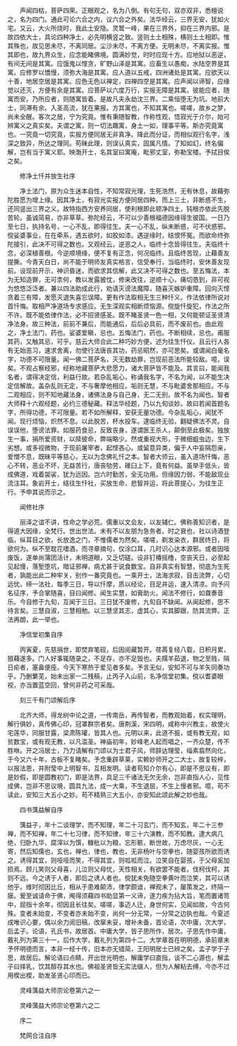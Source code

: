 <!-- { "loadSidebar": true } -->
　　声闻四枯，菩萨四荣。正眼观之，名为八倒。有句无句，双亦双非，悉檀说之，名为四门。通此可论六合之内，议六合之外矣。法华经云，三界无安，犹如火宅。又云，大火所烧时，我此土安隐。灵鹫一峰，果在三界外，抑在三界内邪。是故四依大士，具论四种净土，必先明横竖之致。竖则土土相殊，横则土土相即。惟其殊也，故见思未尽，不离同居。尘沙未尽，不离方便。无明未尽，不离实报。惟其即也，故九界众生，应念能睹佛境。圆满妙觉，时时应现十方。应地狱以恶逆，有间无间是其寓。应饿鬼以悭贪，旷野山泽是其寓。应畜生以愚痴，水陆空界是其寓。应修罗以憍慢，须弥大海是其寓。应人道以五戒，四洲诸处是其寓。应欲天以十善，地居空居是其寓。应色无色以禅定，四禅四空是其寓。应声闻以谛智，应缘觉以还灭，方便有余是其寓。应菩萨以六度万行，实报无障是其寓。彼能应者，随寓而安。乃所应者，则随寓皆着。是故凡夫永劫沈三界。二乘恒堕无为坑。地前大士，同滞有余。入圣高流，犹在果报。方其寓也，不知其寓也。嗟嗟，故乡之梦，尚未全醒。客次之居，宁为究竟。惟有秉随智教，作称性观，悟寂光于介尔，始可辨寓义之真实矣。夫谓之寓，则一切法趣寓，身土一如，理事平等。斯亦究竟寓也。一究竟一切究竟，实报方便同居无非真净。降此而分证，而相似观行名字，浅深之致异，所达之理同。苟昧此理，则误认真实，固属凡情。了知如幻，终名偏解，岂有当于寓义耶。映渤开士，名其室曰寓庵，毗邪丈室，弥勒宝楼。予拭目俟之矣。

　　修净土忏并放生社序

　　净土法门，原为众生迷本自性，不知常寂光理，生死浩然，无有休息，故藉弥陀胜愿为增上缘。因其净土，有寂光实报方便同居四种。而上三土，非断惑不生，还同竖出三界之义。故特指西方安养同居，使利根即此顿净四土，钝根亦依此先脱苦轮。虽诚简易，亦非草草。弥陀经云，不可以少善根福德因缘得生彼国。一日乃至七日，执持名号，一心不乱，即得往生。夫一心不乱，纵未断惑，可不伏惑邪。傥娑婆事业，在在牵系，遇五欲时，如胶如漆。遇逆缘时，结恨怀冤。而欲命终弥陀接引，此决不可得之数也。又观经云，逆恶之人，临终十念皆得往生。夫临终十念，必深植善根。今逆顺境缘，便不复有正念，何况临终。且临终苦现，止藉善友提撕。今青天白日，尚不能于明师友真实格言，信受奉行，当临终时，安休善友现前。设现前开示，神识昏迷，而欲求其信解，此又决不可得之数也。至五悔法，本为无知造罪，无可柰何，教以发露披忱，修来改往，逆顺十心，痛切恳到，非可视为悠悠泛泛者。兼以四法助成此行，劝请灭谤法魔障，随喜灭嫉妒重障。回向灭悭贪着三有障，发愿灭退失喜忘误障。更有作法取相无生三种忏义。作法依律所说对首忏悔。取相严净道场专求感应。无生深观实相断烦恼源。傥旋忏旋犯，作法之所不许。既不能依律作法，必不招贤感圣。既不睹圣贤一色一相，又何能顿证圣贤清净法身。故三种法，前前不兼后，而能通后，后后必具前，而不废前也。由此观之，净土法门，药也。娑婆爱瞋，忌也。五悔法门，药也。不断相续，忌也。甫服其药，又触其忌，可乎。慈云大师合此二种巧妙方便，述为往生忏仪。且云行人各有无始恶习，速求舍离，勿使行法唐丧其功，药忌昭然，亦可思矣。或谓闻白毫名字，功德不可限量。闻一佛二菩萨名，灭无数劫罪，岂现前恶法所能较敌。噫，误矣。不观占察经邪，经称地藏菩萨大悲愿力，诸大菩萨皆不能及。其言曰，能闻我名者，谓得决定信，利益行故。若杂乱垢心，称诵我名字，不名为闻，以不能生决定信解故。盖杂乱则无定，不与奢摩他相应。垢则无慧，不与毗婆舍那相应。不与二观相应，则不知地藏法身，诸佛法身与自己身，无二无别。故不名为闻也。智者大师释十六观经题，必约三德秘藏。释法华经题，乃以九旬谈妙。故曰若闻首题名字，所得功德，不可限量。若不如所解释，安获无量功德。今杂乱垢心，闻犹不闻。现行烦恼，炽然不息。以此脱苦，杯水投车。逮临终无验，翻疑佛法不灵。自误误他，堕谤法罪。如服药食忌，反致丧身，遂谓医王杀人，颠倒至此极矣。独放生一事，捐所爱资财，以赎彼命，弊端略少。然或重视大形，于微细蛆虫边，生下劣想。或多视微物，于现前屠宰者，起悭吝心。或留意异类，偏于人中妄隔怨亲，爱憎不息，既昧平等慈心，无以为念佛礼忏之本。智者大师云，虽入道场忏悔，恶心不转，恶业不坏，无益苦行，唐丧劬劳，碓臼上下，竟有何益。虽举手低头，皆成佛道，戏着袈裟，犹为远因。岂六时勤苦，全无功用。但缘因力弱，不能敌现业流注耳。象岩开士，结往生忏社，买放生命，悲智并运，将此菩提心，为往生正行。予申其说而示之。

　　闻修社序

　　丽泽之谊不讲，性命之学必荒。儒重以文会友，以友辅仁。佛称善知识者，是得道大因缘，全梵行。世出世法。未有不以友朋为急务者。时之衰也，社以诗酒登临，纵耳目之欲，长放逸之门，不惟儒者为然矣。嗟嗟，剃发染衣，群居终日，将欲何为。纵不至耽花嗜酒，而寻章摘句，仅涂口耳，几时识心达本源邪。或者因噎废饭，遂单尚蒲团活计，未明道眼，又乏切磋。设非钉椿摇橹，空丧天日，必至起见起慢，落堑堕坑，暗证邪禅，病尤甚于说食数宝。自非真实有智慧，彻底为生死者，孰能出此二种牢关，别作一番究竟也。一乘开士，法海求寂，目击流弊，心切远忧。缔一法社，每季三日，导以忏摩，质以经论，目足并运，速入清凉。向予问名征序，予合掌随喜，目曰闻修。闻生实慧，如膏助火。闻法不修行，如聋奏音乐。今自修于九旬，互闻于三日。三日犹不废修，九旬自不缺闻。从闻起修，思不待言矣。三慧自淑，三慧相勉。以三慧坚其志，虚其心，实其脚跟，防其流弊。正法再朗，此一举也。

　　净信堂初集自序

　　丙寅夏，先慈捐世，即焚弃笔砚，后因阅藏暂开。荏苒复经八载，日积月累，狼藉遂多。门人好事辄随录之，不足存，亦不足毁也。夫羺羊茹退，物之至贱，隔日疟者，塞鼻便痊。今天下寒热于爱见者多矣。予言无似，安知不可与羊矢同奏功乎。乃删蘩芜，始未出家一二残稿，止丙子入山前，名净信堂初集。傥以耆婆眼视，亦当置蓝空回，曾何非药之可采哉。

　　刻三千有门颂解后序

　　北齐大师，得龙树中论之道，一传南岳，再传智者，而教观始着，权实理明，解行俱妙，真传佛心印，冠罩群宗者矣。唐荆溪，宋四明，咸称中兴教主，故使火宅莲华，同服甘露，梁肃陈瓘，皆其人也。元明以来，此道不振，或有教无观，如贫数宝，或有观无教，以凡滥圣。神庙初年，妙峰老人起而唱之，一齐众楚，传不胜咻。开之冯居士，乃力请解有门颂以为士君子风，师辞达理莹，缁素翕然向化，于今又六十年，古板不复睹矣。予念重辟草莱，实赖妙师开之二大士，故复较梓，以报法恩，并附莹中上明智书，互相发明。读者苟知介尔有心，即是不思议有，即是妙假，即是圆教初门，即是法界，具足三千诸法无欠无余，岂非直指人心，见性成佛，岂非不思议境，圆具九法，成一大乘，不生退屈，不生上慢者邪。噫，苟不读此，安知三大五小之妙。苟不精熟三大五小，亦安知此颂此解之妙也哉。

　　四书蕅益解自序

　　蕅益子，年十二谈理学，而不知理，年二十习玄门，而不知玄，年二十三参禅，而不知禅，年二十七习律，而不知律，年三十六演教，而不知教。逮大病几绝，归卧九华，腐滓以为馔，糠秕以为粮，忘形骸，断世故，万虑尽灰，一心无寄，然后知儒也，玄也，禅也，律也，教也，无非杨叶与空拳也，随婴孩所欲而诱之。诱得其宜，则哑哑而笑，不得其宜，则呱呱而泣。泣笑自在婴孩，于父母奚加损焉。顾儿笑则父母喜，儿泣则父母忧，天性相关，有欲罢不能者。伐柯伐柯，其则不远。今之诱于人者，即后之诱人者也。傥犹未免随空拳黄叶而泣笑，其可以诱他乎。维时彻因比丘，相从于患难颠沛，律学颇谙，禅观未了，屡策发之，终隔一膜。爰至诚请命于佛，阄得须藉四书助显第一义谛，遂力疾为拈大旨，笔而置诸笥中，屈指十余年，彻因且长往矣。嗟嗟，事迈人迁，身世何实，见闻如故，今古何殊。变者未始变，不变者亦未始不变，尚何一分无常，一分常之边执也哉。今夏述成唯识心要，偶以余力阅旧稿，改窜未妥，增补未备，首论语，次中庸，次大学，后孟子。论语，孔氏书，故居首。中庸大学，皆子思所作，居次。子思先作中庸，戴礼列为第三十一，后作大学，戴礼列为第四十二。大学章首在明明德，承前章末予怀明德而言，本非一经十传，旧本亦无错简，王阳明居士已辨之矣。孟子学于子思，故居后。解论语曰点睛，开出世光明也，解庸学曰直指，谈不二心源也，解孟子曰择乳，饮其醇存其水也。佛祖圣贤皆无实法缀人，但为人解粘去缚，今亦不过用楔出楔，助发圣贤心印而已。

　　灵峰蕅益大师宗论卷第六之一

　　灵峰蕅益大师宗论卷第六之二

　　序二

　　梵网合注自序

